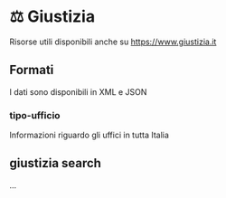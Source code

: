 # ⚖️ Giustizia
Risorse utili disponibili anche su https://www.giustizia.it

## Formati

I dati sono disponibili in XML e JSON

### tipo-ufficio

Informazioni riguardo gli uffici in tutta Italia

## giustizia search
...
